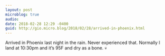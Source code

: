 ```yaml
---
layout: post
microblog: true
audio: 
date: 2018-02-28 12:29 -0400
guid: http://gio.micro.blog/2018/02/28/arrived-in-phoenix.html
---
```

Arrived in Phoenix last night in the rain. Never experienced that. Normally I land at 10:30pm and it’s 95F and dry as a bone. 💀
